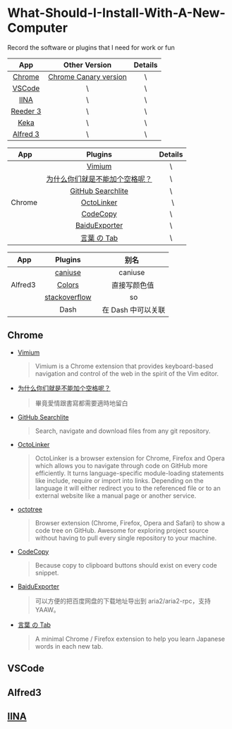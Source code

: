 # What-Should-I-Install-With-A-New-Computer
Record the software or plugins that I need for work or fun


| App  | Other Version | Details |
| :------------: |:---------------:| :-----:|
| [Chrome](https://www.google.cn/chrome/index.html)  | [Chrome Canary version](https://www.google.com/chrome/browser/canary.html) | \ |
| [VSCode](https://code.visualstudio.com/)      | \        |   \ |
| [IINA](https://github.com/lhc70000/iina)       |    \ | \ |
| [Reeder 3](http://reederapp.com/mac/) | \ | \ |
| [Keka](http://www.kekaosx.com/en/) | \ | \ |
| [Alfred 3](https://www.alfredapp.com/) | \ | \ |



| App | Plugins  | Details |
| :------------: |:---------------:| :-----:|
|             | [Vimium](https://github.com/philc/vimium#release-notes) | \ |
|             | [为什么你们就是不能加个空格呢？](https://github.com/vinta/pangu.js?utm_source=next.36kr.com) |   \ |
|             | [GitHub Searchlite](https://chrome.google.com/webstore/detail/github-searchlite/lohekcihaibnhdhlbohicihejbfchikj) |    \ |
| Chrome | [OctoLinker](https://octolinker.github.io/) |   \ |
|             |  [CodeCopy](https://github.com/zenorocha/codecopy)| \ |
|             | [BaiduExporter](https://github.com/acgotaku/BaiduExporter) | \ |
|             | [言葉 の Tab](https://github.com/keiww/the-tab-of-words)| \ |

| App | Plugins  | 别名 |
| :------------: |:---------------:| :-----:|
|             | [caniuse](https://github.com/willfarrell/alfred-caniuse-workflow) | caniuse |
| Alfred3 | [Colors](http://www.packal.org/workflow/colors) |  直接写颜色值 |
|             | [stackoverflow](https://github.com/zenorocha/alfred-workflows/raw/master/stack-overflow/stack-overflow.alfredworkflow) |   so |
|             | Dash |   在 Dash 中可以关联 |

## Chrome

- [Vimium](https://github.com/philc/vimium#release-notes)

  > Vimium is a Chrome extension that provides keyboard-based navigation and control of the web in the spirit of the Vim editor.
  
- [为什么你们就是不能加个空格呢？](https://github.com/vinta/pangu.js?utm_source=next.36kr.com)

  > 畢竟愛情跟書寫都需要適時地留白
  
- [GitHub Searchlite](https://chrome.google.com/webstore/detail/github-searchlite/lohekcihaibnhdhlbohicihejbfchikj)

  > Search, navigate and download files from any git repository.
  
- [OctoLinker](https://octolinker.github.io/)

  > OctoLinker is a browser extension for Chrome, Firefox and Opera which allows you to navigate through code on GitHub more efficiently.
  > It turns language-specific module-loading statements like include, require or import into links. Depending on the language it will either redirect you to the referenced file or to an external website like a manual page or another service.
  
- [octotree](https://github.com/buunguyen/octotree)
  
  > Browser extension (Chrome, Firefox, Opera and Safari) to show a code tree on GitHub. Awesome for exploring project source without having to pull every single repository to your machine.
  
- [CodeCopy](https://github.com/zenorocha/codecopy)

  > Because copy to clipboard buttons should exist on every code snippet.
  
- [BaiduExporter](https://github.com/acgotaku/BaiduExporter)

  > 可以方便的把百度网盘的下载地址导出到 aria2/aria2-rpc，支持 YAAW。
  
- [言葉 の Tab](https://github.com/keiww/the-tab-of-words)

  > A minimal Chrome / Firefox extension to help you learn Japanese words in each new tab.
  
## VSCode
  
## Alfred3
  
## [IINA](https://github.com/lhc70000/iina)
